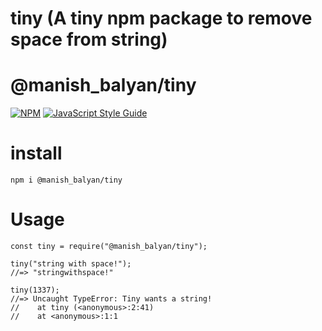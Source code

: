 # tiny (A tiny npm package to remove space from string)
# @manish_balyan/tiny
[![NPM](https://img.shields.io/npm/v/@manish_balyan/tiny.svg)](https://www.npmjs.com/package/@manish_balyan/tiny) [![JavaScript Style Guide](https://img.shields.io/badge/code_style-standard-brightgreen.svg)](https://standardjs.com)

# install
```
npm i @manish_balyan/tiny
```

# Usage

```
const tiny = require("@manish_balyan/tiny");

tiny("string with space!");
//=> "stringwithspace!"

tiny(1337);
//=> Uncaught TypeError: Tiny wants a string!
//    at tiny (<anonymous>:2:41)
//    at <anonymous>:1:1
```
